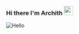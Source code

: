 ### Hi there I'm Archith	<img src="https://media.giphy.com/media/hvRJCLFzcasrR4ia7z/giphy.gif" width="25px">
![Hello](https://www.pngkey.com/png/full/221-2212352_niandoge-nyan-cat-png-gif.png)
